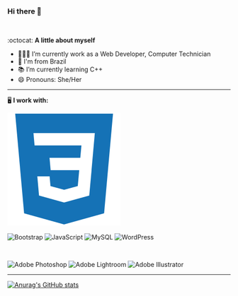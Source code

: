 ### Hi there 👋 
<br>

:octocat: **A little about myself**
<br>

- 👩🏽‍💻 I’m currently work as a Web Developer, Computer Technician
- 💚 I'm from Brazil
- 📚 I’m currently learning C++
- 😄 Pronouns: She/Her

---

🖥 **I work with:**

<img src='https://github.com/devicons/devicon/blob/master/icons/css3/css3-plain.svg'>

![Bootstrap](https://img.shields.io/badge/bootstrap-%23563D7C.svg?style=for-the-badge&logo=bootstrap&logoColor=white)
![JavaScript](https://img.shields.io/badge/javascript-%23323330.svg?style=for-the-badge&logo=javascript&logoColor=%23F7DF1E)
![MySQL](https://img.shields.io/badge/mysql-%2300f.svg?style=for-the-badge&logo=mysql&logoColor=white)
![WordPress](https://img.shields.io/badge/WordPress-%23117AC9.svg?style=for-the-badge&logo=WordPress&logoColor=white)

<br>

![Adobe Photoshop](https://img.shields.io/badge/adobe%20photoshop-%2331A8FF.svg?style=for-the-badge&logo=adobe%20photoshop&logoColor=white) ![Adobe Lightroom](https://img.shields.io/badge/Adobe%20Lightroom-31A8FF.svg?style=for-the-badge&logo=Adobe%20Lightroom&logoColor=white) ![Adobe Illustrator](https://img.shields.io/badge/adobe%20illustrator-%23FF9A00.svg?style=for-the-badge&logo=adobe%20illustrator&logoColor=white)

---

[![Anurag's GitHub stats](https://github-readme-stats.vercel.app/api?username=heloisatech)](https://github.com/anuraghazra/github-readme-stats)
